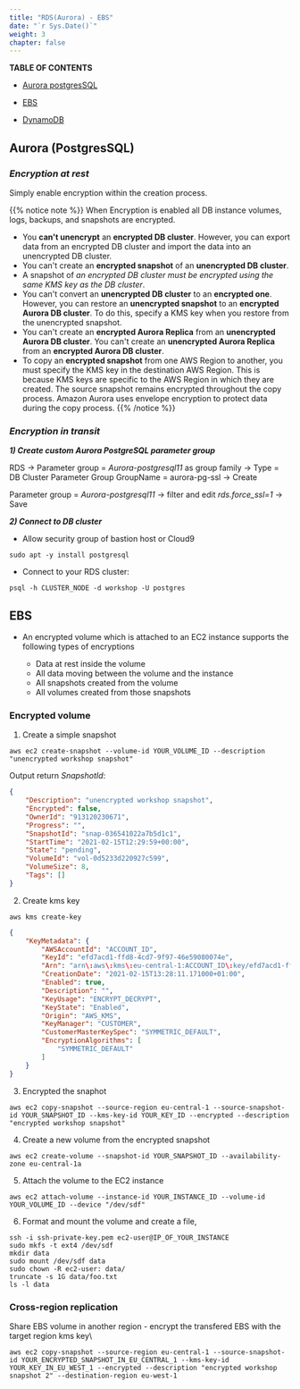 ```yaml
---
title: "RDS(Aurora) - EBS"
date: "`r Sys.Date()`"
weight: 3
chapter: false
---
```


**TABLE OF CONTENTS**

- [Aurora postgresSQL](/3.kms/3.rdsebsdynamodb/#aurora-postgressql)

- [EBS](/3.kms/3.rdsebsdynamodb/#ebs)

- [DynamoDB](/3.kms/3.rdsebsdynamodb/#dynamodb)

## Aurora (PostgresSQL)

### *Encryption at rest*
Simply enable encryption within the creation process.

{{% notice note %}}
When Encryption is enabled all DB instance volumes, logs, backups, and snapshots are encrypted.

- You **can't unencrypt** an **encrypted DB cluster**. However, you can export data from an encrypted DB cluster and import the data into an unencrypted DB cluster.
- You can't create an **encrypted snapshot** of an **unencrypted DB cluster**.
- A snapshot of _an encrypted DB cluster must be encrypted using the same KMS key as the DB cluster_.
- You can't convert an **unencrypted DB cluster** to an **encrypted one**. However, you can restore an **unencrypted snapshot** to an **encrypted Aurora DB cluster**. To do this, specify a KMS key when you restore from the unencrypted snapshot.
- You can't create an **encrypted Aurora Replica** from an **unencrypted Aurora DB cluster**. You can't create an **unencrypted Aurora Replica** from an **encrypted Aurora DB cluster**.
- To copy an **encrypted snapshot** from one AWS Region to another, you must specify the KMS key in the destination AWS Region. This is because KMS keys are specific to the AWS Region in which they are created. The source snapshot remains encrypted throughout the copy process. Amazon Aurora uses envelope encryption to protect data during the copy process.
  {{% /notice %}}

### *Encryption in transit*
***1) Create custom Aurora PostgreSQL parameter group***

RDS -> Parameter group = *Aurora-postgresql11* as group family -> Type = DB Cluster Parameter Group
GroupName = aurora-pg-ssl -> Create

Parameter group = *Aurora-postgresql11* -> filter and edit *rds.force_ssl=1* -> Save

***2) Connect to DB cluster***

- Allow security group of bastion host or Cloud9
```shell
sudo apt -y install postgresql
```

- Connect to your RDS cluster:

```shell
psql -h CLUSTER_NODE -d workshop -U postgres
```
## EBS
- An encrypted volume which is attached to an EC2 instance supports the following types of encryptions

    * Data at rest inside the volume
    * All data moving between the volume and the instance
    * All snapshots created from the volume
    * All volumes created from those snapshots
### Encrypted volume
1) Create a simple snapshot
```shell
aws ec2 create-snapshot --volume-id YOUR_VOLUME_ID --description "unencrypted workshop snapshot"

```
Output return *SnapshotId*:
```json
{
    "Description": "unencrypted workshop snapshot",
    "Encrypted": false,
    "OwnerId": "913120230671",
    "Progress": "",
    "SnapshotId": "snap-036541022a7b5d1c1",
    "StartTime": "2021-02-15T12:29:59+00:00",
    "State": "pending",
    "VolumeId": "vol-0d5233d220927c599",
    "VolumeSize": 8,
    "Tags": []
}
```

2) Create kms key
```shell
aws kms create-key
```
```json
{
    "KeyMetadata": {
        "AWSAccountId": "ACCOUNT_ID",
        "KeyId": "efd7acd1-ffd8-4cd7-9f97-46e59080074e",
        "Arn": "arn\:aws\:kms\:eu-central-1:ACCOUNT_ID\:key/efd7acd1-ffd8-4cd7-9f97-46e59080074e",
        "CreationDate": "2021-02-15T13:28:11.171000+01:00",
        "Enabled": true,
        "Description": "",
        "KeyUsage": "ENCRYPT_DECRYPT",
        "KeyState": "Enabled",
        "Origin": "AWS_KMS",
        "KeyManager": "CUSTOMER",
        "CustomerMasterKeySpec": "SYMMETRIC_DEFAULT",
        "EncryptionAlgorithms": [
            "SYMMETRIC_DEFAULT"
        ]
    }
}
```
3) Encrypted the snaphot
```shell
aws ec2 copy-snapshot --source-region eu-central-1 --source-snapshot-id YOUR_SNAPSHOT_ID --kms-key-id YOUR_KEY_ID --encrypted --description "encrypted workshop snapshot"
```
4) Create a new volume from the encrypted snapshot
```shell
aws ec2 create-volume --snapshot-id YOUR_SNAPSHOT_ID --availability-zone eu-central-1a
```
5) Attach the volume to the EC2 instance
```shell
aws ec2 attach-volume --instance-id YOUR_INSTANCE_ID --volume-id YOUR_VOLUME_ID --device "/dev/sdf"
```
6) Format and mount the volume and create a file, 

```shell
ssh -i ssh-private-key.pem ec2-user@IP_OF_YOUR_INSTANCE
sudo mkfs -t ext4 /dev/sdf
mkdir data
sudo mount /dev/sdf data
sudo chown -R ec2-user: data/
truncate -s 1G data/foo.txt
ls -l data
```
### Cross-region replication
Share EBS volume in another region - encrypt the transfered EBS with the target region kms key\
```shell
aws ec2 copy-snapshot --source-region eu-central-1 --source-snapshot-id YOUR_ENCRYPTED_SNAPSHOT_IN_EU_CENTRAL_1 --kms-key-id YOUR_KEY_IN_EU_WEST_1 --encrypted --description "encrypted workshop snapshot 2" --destination-region eu-west-1
```
